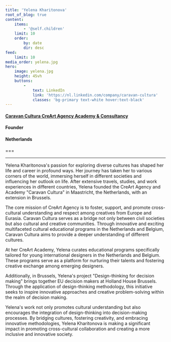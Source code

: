 ```yaml
---
title: 'Yelena Kharitonova'
root_of_blog: true
content:
    items:
        - '@self.children'
    limit: 10
    order:
        by: date
        dir: desc
feed:
    limit: 10
media_order: yelena.jpg
hero:
    image: yelena.jpg
    height: 45vh
    buttons:
        -
            text: LinkedIn
            link: 'https://nl.linkedin.com/company/caravan-cultura'
            classes: 'bg-primary text-white hover:text-black'
---
```


#### [Caravan Cultura CreArt Agency Academy & Consultancy](https://www.caravancultura.eu)
#### Founder
#### Netherlands
===
***
Yelena Kharitonova's passion for exploring diverse cultures has shaped her life and career in profound ways. Her journey has taken her to various corners of the world, immersing herself in different societies and influencing her outlook on life. After extensive travels, studies, and work experiences in different countries, Yelena founded the CreArt Agency and Academy "Caravan Cultura" in Maastricht, the Netherlands, with an extension in Brussels.

The core mission of CreArt Agency is to foster, support, and promote cross-cultural understanding and respect among creatives from Europe and Eurasia. Caravan Cultura serves as a bridge not only between civil societies but also cultural and creative communities. Through innovative and exciting multifaceted cultural educational programs in the Netherlands and Belgium, Caravan Cultura aims to provide a deeper understanding of different cultures.

At her CreArt Academy, Yelena curates educational programs specifically tailored for young international designers in the Netherlands and Belgium. These programs serve as a platform for nurturing their talents and fostering creative exchange among emerging designers.

Additionally, in Brussels, Yelena's project "Design-thinking for decision making" brings together EU decision makers at Holland House Brussels. Through the application of design-thinking methodology, this initiative seeks to inspire innovative approaches and creative problem-solving within the realm of decision making.

Yelena's work not only promotes cultural understanding but also encourages the integration of design-thinking into decision-making processes. By bridging cultures, fostering creativity, and embracing innovative methodologies, Yelena Kharitonova is making a significant impact in promoting cross-cultural collaboration and creating a more inclusive and innovative society.